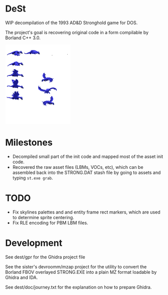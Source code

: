 # DeSt
WIP decompilation of the 1993 AD&D Stronghold game for DOS.

The project's goal is recovering original code in a form compilable by Borland C++ 3.0.

![Dragon Image](https://github.com/NancyAurum/dest/blob/main/dragon.png)


# Milestones
* Decompiled small part of the init code and mapped most of the asset init code.
* Recovered the raw asset files (LBMs, VOCs, etc), which can be assembled back into the STRONG.DAT stash file by going to assets and typing `st.exe grab`.


# TODO

* Fix skylines palettes and and entity frame rect markers, which are used to determine sprite centering.
* Fix RLE encoding for PBM LBM files.


# Development

See dest/gpr for the Ghidra project file

See the sister's devroomm/mzap project for the utility to convert the Borland FBOV overlayed STRONG.EXE into a plain MZ format loadable by Ghidra and IDA.

See dest/doc/journey.txt for the explanation on how to prepare Ghidra.
